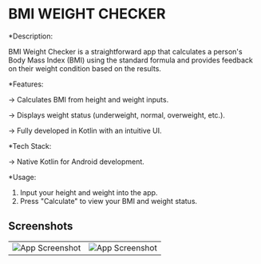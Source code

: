 # BMI WEIGHT CHECKER

*Description:


BMI Weight Checker is a straightforward app that calculates a person's Body Mass Index (BMI) using the standard formula and provides feedback on their weight condition based on the results.


*Features:


-> Calculates BMI from height and weight inputs.


-> Displays weight status (underweight, normal, overweight, etc.).


-> Fully developed in Kotlin with an intuitive UI.




*Tech Stack:


-> Native Kotlin for Android development.


*Usage:
1. Input your height and weight into the app.
2. Press "Calculate" to view your BMI and weight status.



## Screenshots

|   |   |
|:--------------:|:---------------:|
| ![App Screenshot](https://assets.zyrosite.com/cdn-cgi/image/format=auto,w=360,h=649,fit=crop,trim=0;6.182142857142857;0;0/mk3DXyWBRZCxzX6B/01_upscayl_3x_remacri-YanBZZvVlPh9VjnN.png) | ![App Screenshot](https://assets.zyrosite.com/cdn-cgi/image/format=auto,w=360,h=649,fit=crop,trim=0;12.277580071174377;0;0/mk3DXyWBRZCxzX6B/02_upscayl_3x_remacri-mk3DxxpRMKczOxXV.png) |
